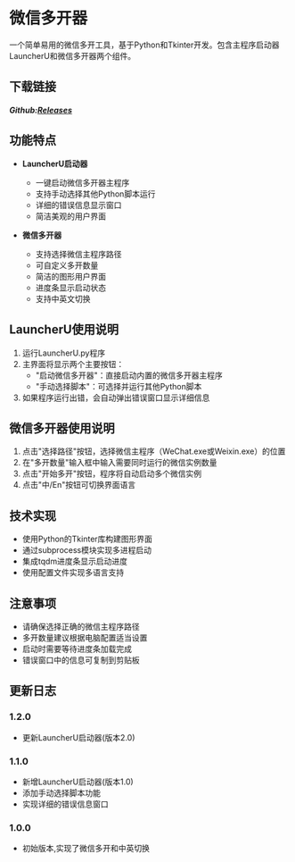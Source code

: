 # 微信多开器

一个简单易用的微信多开工具，基于Python和Tkinter开发。包含主程序启动器LauncherU和微信多开器两个组件。

## 下载链接

##### Github:[Releases](https://github.com/Qin-collab/WeChat_Multi-Instance_Opener/releases)

## 功能特点

- **LauncherU启动器**
  - 一键启动微信多开器主程序
  - 支持手动选择其他Python脚本运行
  - 详细的错误信息显示窗口
  - 简洁美观的用户界面

- **微信多开器**
  - 支持选择微信主程序路径
  - 可自定义多开数量
  - 简洁的图形用户界面
  - 进度条显示启动状态
  - 支持中英文切换

## LauncherU使用说明
1. 运行LauncherU.py程序
2. 主界面将显示两个主要按钮：
   - "启动微信多开器"：直接启动内置的微信多开器主程序
   - "手动选择脚本"：可选择并运行其他Python脚本
3. 如果程序运行出错，会自动弹出错误窗口显示详细信息

## 微信多开器使用说明
1. 点击"选择路径"按钮，选择微信主程序（WeChat.exe或Weixin.exe）的位置
2. 在"多开数量"输入框中输入需要同时运行的微信实例数量
3. 点击"开始多开"按钮，程序将自动启动多个微信实例
4. 点击"中/En"按钮可切换界面语言

## 技术实现

- 使用Python的Tkinter库构建图形界面
- 通过subprocess模块实现多进程启动
- 集成tqdm进度条显示启动进度
- 使用配置文件实现多语言支持

## 注意事项
- 请确保选择正确的微信主程序路径
- 多开数量建议根据电脑配置适当设置
- 启动时需要等待进度条加载完成
- 错误窗口中的信息可复制到剪贴板

## 更新日志

### 1.2.0
- 更新LauncherU启动器(版本2.0)

### 1.1.0
- 新增LauncherU启动器(版本1.0)
- 添加手动选择脚本功能
- 实现详细的错误信息窗口

### 1.0.0
- 初始版本,实现了微信多开和中英切换